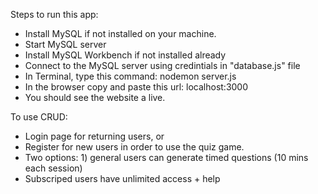 Steps to run this app:
- Install MySQL if not installed on your machine.
- Start MySQL server
- Install MySQL Workbench if not installed already
- Connect to the MySQL server using credintials in "database.js" file
- In Terminal, type this command: nodemon server.js
- In the browser copy and paste this url: localhost:3000
- You should see the website a live.


To use CRUD:
- Login page for returning users, or
- Register for new users in order to use the quiz game.
- Two options: 1) general users can generate timed questions (10 mins each session)
- Subscriped users have unlimited access + help


